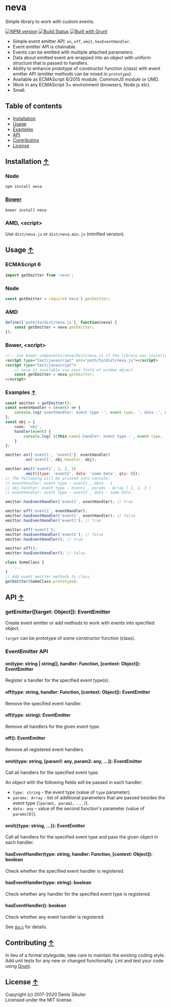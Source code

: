 # neva <a name="start"></a>

Simple library to work with custom events.

[![NPM version](https://badge.fury.io/js/neva.png)](http://badge.fury.io/js/neva)
[![Build Status](https://secure.travis-ci.org/gamtiq/neva.png?branch=master)](http://travis-ci.org/gamtiq/neva)
[![Built with Grunt](https://cdn.gruntjs.com/builtwith.png)](http://gruntjs.com/)

* Simple event emitter API: `on`, `off`, `emit`, `hasEventHandler`.
* Event emitter API is chainable.
* Events can be emitted with multiple attached parameters.
* Data about emitted event are wrapped into an object with uniform structure that is passed to handlers.
* Ability to enhance prototype of constructor function (class) with event emitter API (emitter methods can be mixed in `prototype`).
* Available as ECMAScript 6/2015 module, CommonJS module or UMD.
* Work in any ECMAScript 3+ environment (browsers, Node.js etc).
* Small.

## Table of contents

* [Installation](#install)
* [Usage](#usage)
* [Examples](#examples)
* [API](#api)
* [Contributing](#contributing)
* [License](#license)

## Installation <a name="install"></a> [&#x2191;](#start)

### Node

    npm install neva

### [Bower](https://bower.io)

    bower install neva

### AMD, &lt;script&gt;

Use `dist/neva.js` or `dist/neva.min.js` (minified version).

## Usage <a name="usage"></a> [&#x2191;](#start)

### ECMAScript 6

```js
import getEmitter from 'neva';
```

### Node

```js
const getEmitter = require('neva').getEmitter;
```

### AMD

```js
define(['path/to/dist/neva.js'], function(neva) {
    const getEmitter = neva.getEmitter;
});
```

### Bower, &lt;script&gt;

```html
<!-- Use bower_components/neva/dist/neva.js if the library was installed by Bower -->
<script type="text/javascript" src="path/to/dist/neva.js"></script>
<script type="text/javascript">
    // neva is available via neva field of window object
    const getEmitter = neva.getEmitter;
</script>
```

### Examples <a name="examples"></a> [&#x2191;](#start)

```js
const emitter = getEmitter();
const eventHandler = (event) => {
    console.log('eventHandler: event type -', event.type, ', data -', event.data);
};
const obj = {
    name: 'obj',
    handler(event) {
        console.log(`${this.name}.handler: event type -`, event.type, ', params -', event.params);
    }
};

emitter.on(['event1', 'event2'], eventHandler)
        .on('event1', obj.handler, obj);

emitter.emit('event1', 1, 2, 3)
        .emit({type: 'event2', data: 'some data', qty: 8});
// The following will be printed into console:
// eventHandler: event type - event1 , data - 1
// obj.handler: event type - event1 , params - Array [ 1, 2, 3 ]
// eventHandler: event type - event2 , data - some data

emitter.hasEventHandler('event1', eventHandler); // true

emitter.off('event1', eventHandler);
emitter.hasEventHandler('event1', eventHandler); // false
emitter.hasEventHandler('event1'); // true

emitter.off('event1');
emitter.hasEventHandler('event1'); // false
emitter.hasEventHandler(); // true

emitter.off();
emitter.hasEventHandler(); // false

class SomeClass {
    ...
}
// Add event emitter methods to class
getEmitter(SomeClass.prototype);
```

## API <a name="api"></a> [&#x2191;](#start)

### getEmitter([target: Object]): EventEmitter

Create event emitter or add methods to work with events into specified object.

`target` can be prototype of some constructor function (class).

### EventEmitter API

#### on(type: string | string[], handler: Function, [context: Object]): EventEmitter

Register a handler for the specified event type(s).

#### off(type: string, handler: Function, [context: Object]): EventEmitter

Remove the specified event handler.

#### off(type: string): EventEmitter

Remove all handlers for the given event type.

#### off(): EventEmitter

Remove all registered event handlers.

#### emit(type: string, [param1: any, param2: any, ...]): EventEmitter

Call all handlers for the specified event type.

An object with the following fields will be passed in each handler:
* `type: string` - the event type (value of `type` parameter).
* `params: Array` - list of additional parameters that are passed besides the event type (`[param1, param2, ...]`).
* `data: any` - value of the second function's parameter (value of `params[0]`).

#### emit({type: string, ...}): EventEmitter

Call all handlers for the specified event type and pass the given object in each handler.

#### hasEventHandler(type: string, handler: Function, [context: Object]): boolean

Check whether the specified event handler is registered.

#### hasEventHandler(type: string): boolean

Check whether any handler for the specified event type is registered.

#### hasEventHandler(): boolean

Check whether any event handler is registered.

See [`docs`](https://gamtiq.github.io/neva/) for details.

## Contributing <a name="contributing"></a> [&#x2191;](#start)
In lieu of a formal styleguide, take care to maintain the existing coding style.
Add unit tests for any new or changed functionality.
Lint and test your code using [Grunt](http://gruntjs.com/).

## License <a name="license"></a> [&#x2191;](#start)
Copyright (c) 2017-2020 Denis Sikuler  
Licensed under the MIT license.

